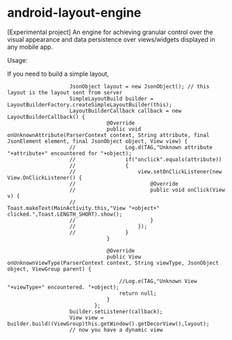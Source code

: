 android-layout-engine
=====================

[Experimental project] An engine for achieving granular control over the visual appearance and data persistence over views/widgets displayed in any mobile app.

Usage:

If you need to build a simple layout,

                        JsonObject layout = new JsonObject(); // this layout is the layout sent from server
                        SimpleLayoutBuild builder = LayoutBuilderFactory.createSimpleLayoutBuilder(this);
                        LayoutBuilderCallback callback = new LayoutBuilderCallback() {
                                    @Override
                                    public void onUnknownAttribute(ParserContext context, String attribute, final JsonElement element, final JsonObject object, View view) {
                        //                Log.d(TAG,"Unknown attribute "+attribute+" encountered for "+object);
                        //                if("onclick".equals(attribute))
                        //                {
                        //                    view.setOnClickListener(new View.OnClickListener() {
                        //                        @Override
                        //                        public void onClick(View v) {
                        //                           Toast.makeText(MainActivity.this,"View "+object+" clicked.",Toast.LENGTH_SHORT).show();
                        //                        }
                        //                    });
                        //                }
                                    }
                        
                                    @Override
                                    public View onUnknownViewType(ParserContext context, String viewType, JsonObject object, ViewGroup parent) {
                        
                                        //Log.e(TAG,"Unknown View "+viewType+" encountered. "+object);
                                        return null;
                                    }
                                };
                        builder.setListener(callback);
                        View view = builder.build((ViewGroup)this.getWindow().getDecorView(),layout);
                        // now you have a dynamic view

